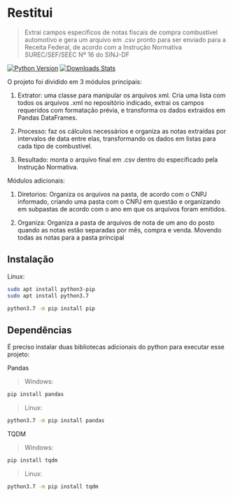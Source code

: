 # Restitui
> Extrai campos específicos de notas fiscais de compra combustível automotivo e gera um arquivo em .csv pronto para ser enviado para a Receita Federal, de acordo com a Instrução Normativa SUREC/SEF/SEEC Nº 16 do SINJ-DF

[![Python Version][python-image]][python-url]
[![Downloads Stats][python-downloads]][python-url]

O projeto foi dividido em 3 módulos principais:

1. Extrator: uma classe para manipular os arquivos xml. Cria uma lista com todos os arquivos .xml no repositório indicado, extrai os campos requeridos com formatação prévia, e transforma os dados extraidos em Pandas DataFrames.

2. Processo: faz os cálculos necessários e organiza as notas extraídas por intervalos de data entre elas, transformando os dados em listas para cada tipo de combustível.

3. Resultado: monta o arquivo final em .csv dentro do específicado pela Instrução Normativa.

Módulos adicionais:

1. Diretorios: Organiza os arquivos na pasta, de acordo com o CNPJ informado, criando uma pasta com o CNPJ em questão e organizando em subpastas de acordo com o ano em que os arquivos foram emitidos.

2. Organiza: Organiza a pasta de arquivos de nota de um ano do posto quando as notas estão separadas por mês, compra e venda. Movendo todas as notas para a pasta principal


## Instalação

Linux:

```sh
sudo apt install python3-pip
sudo apt install python3.7

python3.7 -m pip install pip
```

## Dependências

É preciso instalar duas bibliotecas adicionais do python para executar esse projeto:

Pandas

>Windows:
```sh
pip install pandas
```
>Linux:
```sh
python3.7 -m pip install pandas
```

TQDM

>Windows:
```sh
pip install tqdm
```
>Linux:
```sh
python3.7 -m pip install tqdm
```

[python-image]: https://img.shields.io/badge/python-v3.7-blue
[python-url]: https://www.python.org/downloads/release/python-370/
[python-downloads]: https://img.shields.io/badge/downloads-14k%2Fday-brightgreen
